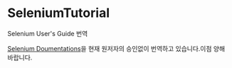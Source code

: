 # SeleniumTutorial
Selenium User's Guide 번역

[Selenium Doumentations](https://www.seleniumhq.org/docs/index.jsp)을 현재 원저자의 승인없이 번역하고 있습니다.이점 양해 바랍니다.
